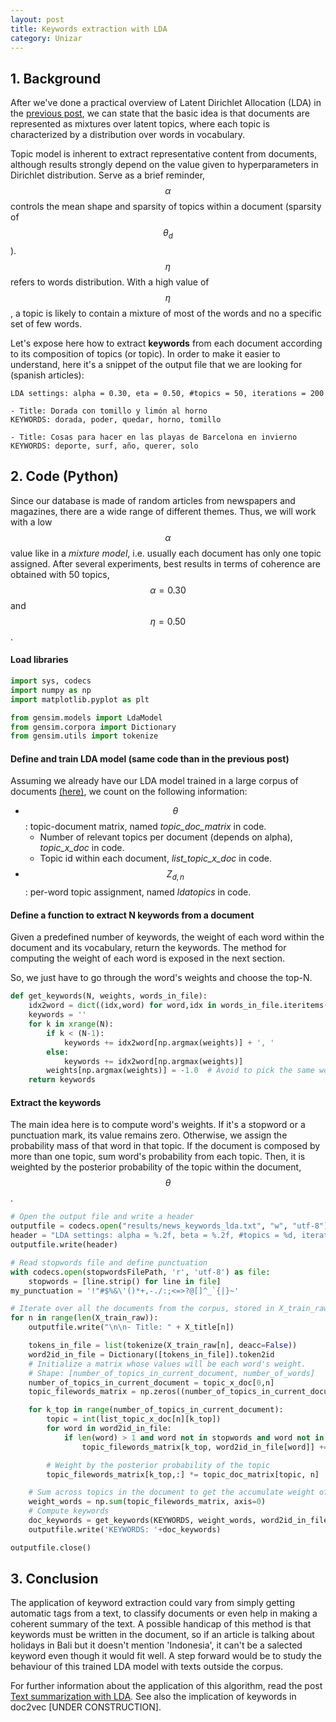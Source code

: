 ```yaml
---
layout: post
title: Keywords extraction with LDA
category: Unizar
---
```


## 1. Background 

After we've done a practical overview of Latent Dirichlet Allocation (LDA) in the [previous post](/blog/work/2017/12/04/topics-lda/), we can state that the basic idea is that documents are represented as mixtures over latent topics, where each topic is characterized by a distribution over words in vocabulary. 

Topic model is inherent to extract representative content from documents, although results strongly depend on the value given to hyperparameters in Dirichlet distribution. Serve as a brief reminder, $$\alpha$$ controls the mean shape and sparsity of topics within a document (sparsity of $$\theta_{d}$$). $$\eta$$ refers to words distribution. With a high value of $$\eta$$, a topic is likely to contain a mixture of most of the words and no a specific set of few words. 

Let's expose here how to extract **keywords** from each document according to its composition of topics (or topic). In order to make it easier to understand, here it's a snippet of the output file that we are looking for (spanish articles): 

```
LDA settings: alpha = 0.30, eta = 0.50, #topics = 50, iterations = 200

- Title: Dorada con tomillo y limón al horno 
KEYWORDS: dorada, poder, quedar, horno, tomillo

- Title: Cosas para hacer en las playas de Barcelona en invierno 
KEYWORDS: deporte, surf, año, querer, solo
```


## 2. Code (Python)

Since our database is made of random articles from newspapers and magazines, there are a wide range of different themes. Thus, we will work with a low $$\alpha$$ value like in a *mixture model*, i.e. usually each document has only one topic assigned. After several experiments, best results in terms of coherence are obtained with 50 topics, $$\alpha=0.30$$ and $$\eta=0.50$$. 


#### Load libraries 

```python
import sys, codecs
import numpy as np
import matplotlib.pyplot as plt

from gensim.models import LdaModel
from gensim.corpora import Dictionary
from gensim.utils import tokenize
```


#### Define and train LDA model (same code than in the previous post)

Assuming we already have our LDA model trained in a large corpus of documents [(here)](/blog/work/2017/12/04/topics-lda/), we count on the following information:

* $$\theta$$: topic-document matrix, named *topic_doc_matrix* in code. 
	* Number of relevant topics per document (depends on alpha), *topic_x_doc* in code. 
	* Topic id within each document, *list_topic_x_doc* in code.
* $$Z_{d,n}$$: per-word topic assignment, named *ldatopics* in code. 



#### Define a function to extract N keywords from a document

Given a predefined number of keywords, the weight of each word within the document and its vocabulary, return the keywords. The method for computing the weight of each word is exposed in the next section. 

So, we just have to go through the word's weights and choose the top-N. 

```python
def get_keywords(N, weights, words_in_file):
    idx2word = dict((idx,word) for word,idx in words_in_file.iteritems())
    keywords = ''
    for k in xrange(N):
        if k < (N-1):
            keywords += idx2word[np.argmax(weights)] + ', '
        else:
            keywords += idx2word[np.argmax(weights)]
        weights[np.argmax(weights)] = -1.0  # Avoid to pick the same word
    return keywords
```


#### Extract the keywords

The main idea here is to compute word's weights. If it's a stopword or a punctuation mark, its value remains zero. Otherwise, we assign the probability mass of that word in that topic. If the document is composed by more than one topic, sum word's probability from each topic. Then, it is weighted by the posterior probability of the topic within the document, $$\theta$$. 

```python
# Open the output file and write a header
outputfile = codecs.open("results/news_keywords_lda.txt", "w", "utf-8")
header = "LDA settings: alpha = %.2f, beta = %.2f, #topics = %d, iterations = %d" % (alpha, beta, k_topics, niter)
outputfile.write(header)

# Read stopwords file and define punctuation
with codecs.open(stopwordsFilePath, 'r', 'utf-8') as file:
	stopwords = [line.strip() for line in file]
my_punctuation = '!"#$%&\'()*+,-./:;<=>?@[]^_`{|}~'

# Iterate over all the documents from the corpus, stored in X_train_raw
for n in range(len(X_train_raw)):
    outputfile.write("\n\n- Title: " + X_title[n])

    tokens_in_file = list(tokenize(X_train_raw[n], deacc=False))
    word2id_in_file = Dictionary([tokens_in_file]).token2id
    # Initialize a matrix whose values will be each word's weight.
    # Shape: [number_of_topics_in_current_document, number_of_words]
    number_of_topics_in_current_document = topic_x_doc[0,n]
    topic_filewords_matrix = np.zeros((number_of_topics_in_current_document, len(word2id_in_file)), dtype=float)

    for k_top in range(number_of_topics_in_current_document):
        topic = int(list_topic_x_doc[n][k_top])
        for word in word2id_in_file:
            if len(word) > 1 and word not in stopwords and word not in my_punctuation and word in word2id_global:
                topic_filewords_matrix[k_top, word2id_in_file[word]] += topic_word_matrix[topic, word2id_global[word]]

        # Weight by the posterior probability of the topic
        topic_filewords_matrix[k_top,:] *= topic_doc_matrix[topic, n]

    # Sum across topics in the document to get the accumulate weight of each word
    weight_words = np.sum(topic_filewords_matrix, axis=0)
    # Compute keywords
    doc_keywords = get_keywords(KEYWORDS, weight_words, word2id_in_file)
    outputfile.write('KEYWORDS: '+doc_keywords)

outputfile.close()
```


## 3. Conclusion

The application of keyword extraction could vary from simply getting automatic tags from a text, to classify documents or even help in making a coherent summary of the text. A possible handicap of this method is that keywords must be written in the document, so if an article is talking about holidays in Bali but it doesn't mention 'Indonesia', it can't be a salected keyword even though it would fit well. A step forward would be to study the behaviour of this trained LDA model with texts outside the corpus.

<div class="message">
  For further information about the application of this algorithm, read the post <a href="/blog/work/2017/12/07/summary-lda/">Text summarization with LDA</a>. See also the implication of keywords in doc2vec [UNDER CONSTRUCTION].
</div>

